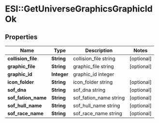 # ESI::GetUniverseGraphicsGraphicIdOk

## Properties
Name | Type | Description | Notes
------------ | ------------- | ------------- | -------------
**collision_file** | **String** | collision_file string | [optional] 
**graphic_file** | **String** | graphic_file string | [optional] 
**graphic_id** | **Integer** | graphic_id integer | 
**icon_folder** | **String** | icon_folder string | [optional] 
**sof_dna** | **String** | sof_dna string | [optional] 
**sof_fation_name** | **String** | sof_fation_name string | [optional] 
**sof_hull_name** | **String** | sof_hull_name string | [optional] 
**sof_race_name** | **String** | sof_race_name string | [optional] 

